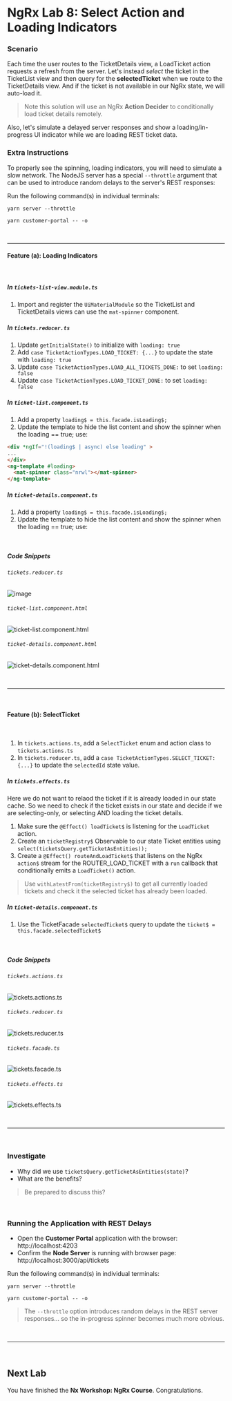 # NgRx Lab 8: Select Action and Loading Indicators

### Scenario

Each time the user routes to the TicketDetails view, a LoadTicket action requests a refresh from the server. 
Let's instead *select* the ticket in the TicketList view and then query for the **selectedTicket** when we route to the TicketDetails view. 
And if the ticket is not available in our NgRx state, we will auto-load it.

> Note this solution will use an NgRx **Action Decider** to conditionally load ticket details remotely.

Also, let's simulate a delayed server responses and show a loading/in-progress UI indicator while we are loading REST ticket data.
 
### Extra Instructions

To properly see the spinning, loading indicators, you will need to simulate a slow network. The NodeJS server has a special `--throttle` argument that can be used to introduce random delays to the server's REST responses:


Run the following command(s) in individual terminals:

```console
yarn server --throttle
```

```console
yarn customer-portal -- -o
```

<br/>

----
  

#### Feature (a): **Loading Indicators**

<br/>

##### In `tickets-list-view.module.ts`

1. Import and register the `UiMaterialModule` so the TicketList and TicketDetails views can use the `mat-spinner` component.
 

##### In `tickets.reducer.ts`

1. Update `getInitialState()` to initialize with `loading: true`
2. Add `case TicketActionTypes.LOAD_TICKET: {...}` to update the state with `loading: true`
3. Update `case TicketActionTypes.LOAD_ALL_TICKETS_DONE:` to set `loading: false`
4. Update `case TicketActionTypes.LOAD_TICKET_DONE:` to set `loading: false`
 
 
##### In `ticket-list.component.ts`

1. Add a property `loading$ = this.facade.isLoading$;`
2. Update the template to hide the list content and show the spinner when the loading == true; use:
```html
<div *ngIf="!(loading$ | async) else loading" >
...
</div>
<ng-template #loading>
  <mat-spinner class="nrwl"></mat-spinner>
</ng-template>
```

##### In `ticket-details.component.ts`

1. Add a property `loading$ = this.facade.isLoading$;`
2. Update the template to hide the list content and show the spinner when the loading == true; use:


<br/>

##### **Code Snippets**

###### `tickets.reducer.ts`
![image](https://user-images.githubusercontent.com/210413/47971266-7ab00c80-e055-11e8-8d1d-e2b546c3abc3.png)


###### `ticket-list.component.html`
![ticket-list.component.html](https://user-images.githubusercontent.com/210413/47938584-97f8a580-deb2-11e8-9727-6db09c34e4f1.png)

###### `ticket-details.component.html`
![ticket-details.component.html](https://user-images.githubusercontent.com/210413/47938591-9e871d00-deb2-11e8-95bc-766713786cb4.png)


<br/>

----
  
<br/>

#### Feature (b): **SelectTicket**

<br/>

1. In `tickets.actions.ts`, add a `SelectTicket` enum and action class to `tickets.actions.ts` 
2. In `tickets.reducer.ts`, add a `case TicketActionTypes.SELECT_TICKET: {...}` to update the `selectedId` state value.

##### In `tickets.effects.ts`

Here we do not want to relaod the ticket if it is already loaded in our state cache. So we need to check if the ticket exists in our state and decide if we are selecting-only, or selecting AND loading the ticket details.

1. Make sure the `@Effect() loadTicket$` is listening for the `LoadTicket` action.
2. Create an `ticketRegistry$` Observable to our state Ticket entities using `select(ticketsQuery.getTicketAsEntities));`
2. Create a `@Effect() routeAndLoadTicket$` that listens on the NgRx `action$` stream for the ROUTER_LOAD_TICKET with a `run` callback that conditionally emits a `LoadTicket()` action. 
  > Use `withLatestFrom(ticketRegistry$)` to get all currently loaded tickets and check it the selected ticket has already been loaded. 


##### In `ticket-details.component.ts`

1. Use the TicketFacade `selectedTicket$` query to update the `ticket$ = this.facade.selectedTicket$`


<br/>

##### **Code Snippets**

###### `tickets.actions.ts`
![tickets.actions.ts](https://user-images.githubusercontent.com/210413/47938930-9380bc80-deb3-11e8-9ee2-78664af6edef.png)

###### `tickets.reducer.ts`
![tickets.reducer.ts](https://user-images.githubusercontent.com/210413/47938937-99769d80-deb3-11e8-957d-268d1b4482bb.png)

###### `tickets.facade.ts`
![tickets.facade.ts](https://user-images.githubusercontent.com/210413/47938946-a09dab80-deb3-11e8-95af-214a9d8db8b5.png)

###### `tickets.effects.ts`
![tickets.effects.ts](https://user-images.githubusercontent.com/210413/47939902-de500380-deb6-11e8-89e3-d4089a9f48f6.png)


<br/>


----

<br/>

### Investigate

* Why did we use `ticketsQuery.getTicketAsEntities(state)`? 
* What are the benefits?

> Be prepared to discuss this? 


<br/>

### Running the Application with REST Delays

*  Open the **Customer Portal** application with the browser: http://localhost:4203
*  Confirm the **Node Server** is running with browser page:  http://localhost:3000/api/tickets

Run the following command(s) in individual terminals:

```console
yarn server --throttle
```

```console
yarn customer-portal -- -o
```

> The `--throttle` option introduces random delays in the REST server responses... so the in-progress spinner becomes much more obvious.


<br/>

----

<br/>

## Next Lab

You have finished the **Nx Workshop: NgRx Course**. Congratulations. 
